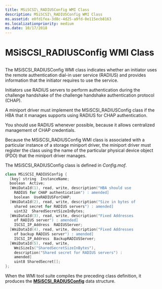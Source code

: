 ```yaml
---
title: MSiSCSI\_RADIUSConfig WMI Class
description: MSiSCSI\_RADIUSConfig WMI Class
ms.assetid: e0fd1fea-3d8c-4d25-a9fd-0e115ecb8163
ms.localizationpriority: medium
ms.date: 10/17/2018
---
```


# MSiSCSI\_RADIUSConfig WMI Class


## <span id="ddk_msiscsi_radiusconfig_wmi_class_kr"></span><span id="DDK_MSISCSI_RADIUSCONFIG_WMI_CLASS_KR"></span>


The MSiSCSI\_RADIUSConfig WMI class indicates whether an initiator uses the remote authentication dial-in user service (RADIUS) and provides information that the initiator requires to use the service.

Initiators use RADIUS servers to perform authentication during the challenge handshake of the challenge handshake authentication protocol (CHAP).

A miniport driver must implement the MSiSCSI\_RADIUSConfig class if the HBA that it manages supports using RADIUS for CHAP authentication.

You should use RADIUS whenever possible, because it allows centralized management of CHAP credentials.

Because the MSiSCSI\_RADIUSConfig WMI class is associated with a particular instance of a storage miniport driver, the miniport driver must register the class using the name of the particular physical device object (PDO) that the miniport driver manages.

The MSiSCSI\_RADIUSConfig class is defined in *Config.mof*.

```cpp
class MSiSCSI_RADIUSConfig {
  [key] string  InstanceName;
  boolean  Active;
  [WmiDataId(1), read, write, description("HBA should use 
    RADIUS for CHAP authentication") : amended] 
    boolean  UseRADIUSForCHAP;
  [WmiDataId(2), read, write, description("Size in bytes of 
    shared secret for RADIUS servers") : amended] 
    uint32  SharedSecretSizeInBytes;
  [WmiDataId(3), read, write, description("Fixed Addresses 
    of RADIUS server") : amended] 
    ISCSI_IP_Address  RADIUSServer;
  [WmiDataId(4), read, write, description("Fixed Addresses 
    of backup RADIUS server") : amended] 
    ISCSI_IP_Address  BackupRADIUSServer;
  [WmiDataId(5), read, write, 
    WmiSizeIs("SharedSecretSizeInBytes"), 
    description("Shared secret for RADIUS servers") :
    amended] 
    uint8 SharedSecret[];
};
```

When the WMI tool suite compiles the preceding class definition, it produces the [**MSiSCSI\_RADIUSConfig**](https://docs.microsoft.com/windows-hardware/drivers/ddi/iscsicfg/ns-iscsicfg-_msiscsi_radiusconfig) data structure.

 

 





